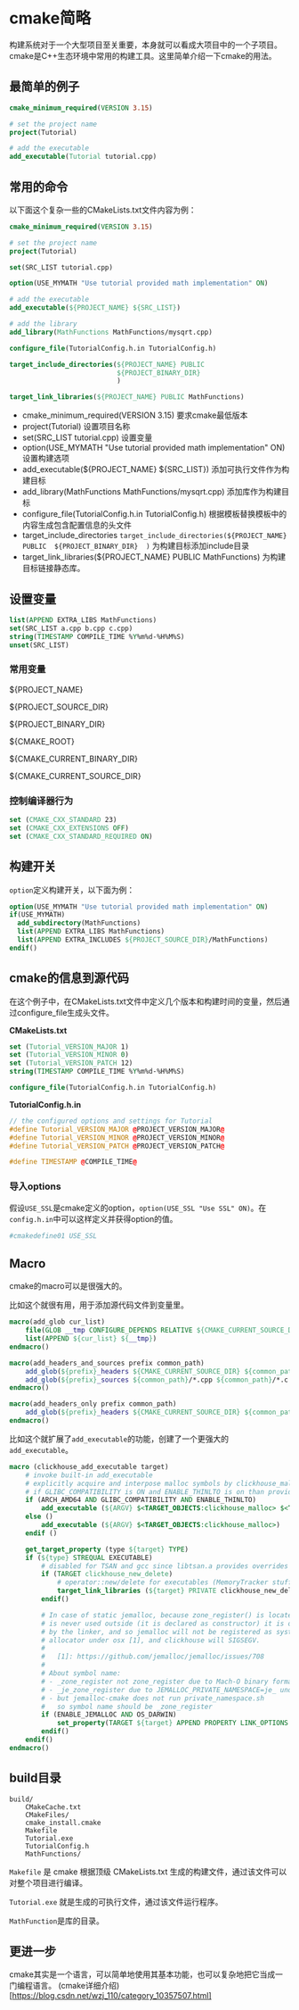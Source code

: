 # cmake简略

构建系统对于一个大型项目至关重要，本身就可以看成大项目中的一个子项目。cmake是C++生态环境中常用的构建工具。这里简单介绍一下cmake的用法。



## 最简单的例子

```cmake
cmake_minimum_required(VERSION 3.15)

# set the project name
project(Tutorial)

# add the executable
add_executable(Tutorial tutorial.cpp)
```



## 常用的命令 

以下面这个复杂一些的CMakeLists.txt文件内容为例：

```cmake
cmake_minimum_required(VERSION 3.15)

# set the project name
project(Tutorial)

set(SRC_LIST tutorial.cpp)

option(USE_MYMATH "Use tutorial provided math implementation" ON)

# add the executable
add_executable(${PROJECT_NAME} ${SRC_LIST})

# add the library
add_library(MathFunctions MathFunctions/mysqrt.cpp)

configure_file(TutorialConfig.h.in TutorialConfig.h)

target_include_directories(${PROJECT_NAME} PUBLIC
                           ${PROJECT_BINARY_DIR}
                           )

target_link_libraries(${PROJECT_NAME} PUBLIC MathFunctions)
```



- cmake_minimum_required(VERSION 3.15)
  要求cmake最低版本
- project(Tutorial)
  设置项目名称
- set(SRC_LIST tutorial.cpp)
  设置变量
- option(USE_MYMATH "Use tutorial provided math implementation" ON)
  设置构建选项
- add_executable(${PROJECT_NAME} ${SRC_LIST})
  添加可执行文件作为构建目标
- add_library(MathFunctions MathFunctions/mysqrt.cpp)
  添加库作为构建目标
- configure_file(TutorialConfig.h.in TutorialConfig.h)
  根据模板替换模板中的内容生成包含配置信息的头文件
- target_include_directories
  `target_include_directories(${PROJECT_NAME} PUBLIC  ${PROJECT_BINARY_DIR}  )`
  为构建目标添加include目录
- target_link_libraries(${PROJECT_NAME} PUBLIC MathFunctions)
  为构建目标链接静态库。



## 设置变量

```cmake
list(APPEND EXTRA_LIBS MathFunctions)
set(SRC_LIST a.cpp b.cpp c.cpp)
string(TIMESTAMP COMPILE_TIME %Y%m%d-%H%M%S)
unset(SRC_LIST)
```



### 常用变量

${PROJECT_NAME}

${PROJECT_SOURCE_DIR}

${PROJECT_BINARY_DIR}

${CMAKE_ROOT}

${CMAKE_CURRENT_BINARY_DIR}

${CMAKE_CURRENT_SOURCE_DIR}



### 控制编译器行为

```cmake
set (CMAKE_CXX_STANDARD 23)
set (CMAKE_CXX_EXTENSIONS OFF)
set (CMAKE_CXX_STANDARD_REQUIRED ON)
```



## 构建开关

`option`定义构建开关，以下面为例：

```cmake
option(USE_MYMATH "Use tutorial provided math implementation" ON)
if(USE_MYMATH)
  add_subdirectory(MathFunctions)
  list(APPEND EXTRA_LIBS MathFunctions)
  list(APPEND EXTRA_INCLUDES ${PROJECT_SOURCE_DIR}/MathFunctions)
endif()

```



## cmake的信息到源代码

在这个例子中，在CMakeLists.txt文件中定义几个版本和构建时间的变量，然后通过configure_file生成头文件。

**CMakeLists.txt**

```cmake
set (Tutorial_VERSION_MAJOR 1)
set (Tutorial_VERSION_MINOR 0)
set (Tutorial_VERSION_PATCH 12)
string(TIMESTAMP COMPILE_TIME %Y%m%d-%H%M%S)

configure_file(TutorialConfig.h.in TutorialConfig.h)
```



**TutorialConfig.h.in**

```c++
// the configured options and settings for Tutorial
#define Tutorial_VERSION_MAJOR @PROJECT_VERSION_MAJOR@
#define Tutorial_VERSION_MINOR @PROJECT_VERSION_MINOR@
#define Tutorial_VERSION_PATCH @PROJECT_VERSION_PATCH@

#define TIMESTAMP @COMPILE_TIME@
```



### 导入options

假设`USE_SSL`是cmake定义的option，`option(USE_SSL "Use SSL" ON)`。在`config.h.in`中可以这样定义并获得option的值。

```cmake
#cmakedefine01 USE_SSL
```



## Macro

cmake的macro可以是很强大的。

比如这个就很有用，用于添加源代码文件到变量里。

```cmake
macro(add_glob cur_list)
    file(GLOB __tmp CONFIGURE_DEPENDS RELATIVE ${CMAKE_CURRENT_SOURCE_DIR} ${ARGN})
    list(APPEND ${cur_list} ${__tmp})
endmacro()

macro(add_headers_and_sources prefix common_path)
    add_glob(${prefix}_headers ${CMAKE_CURRENT_SOURCE_DIR} ${common_path}/*.h)
    add_glob(${prefix}_sources ${common_path}/*.cpp ${common_path}/*.c ${common_path}/*.h)
endmacro()

macro(add_headers_only prefix common_path)
    add_glob(${prefix}_headers ${CMAKE_CURRENT_SOURCE_DIR} ${common_path}/*.h)
endmacro()

```



比如这个就扩展了`add_executable`的功能，创建了一个更强大的`add_executable`。

```cmake
macro (clickhouse_add_executable target)
    # invoke built-in add_executable
    # explicitly acquire and interpose malloc symbols by clickhouse_malloc
    # if GLIBC_COMPATIBILITY is ON and ENABLE_THINLTO is on than provide memcpy symbol explicitly to neutrialize thinlto's libcall generation.
    if (ARCH_AMD64 AND GLIBC_COMPATIBILITY AND ENABLE_THINLTO)
        add_executable (${ARGV} $<TARGET_OBJECTS:clickhouse_malloc> $<TARGET_OBJECTS:memcpy>)
    else ()
        add_executable (${ARGV} $<TARGET_OBJECTS:clickhouse_malloc>)
    endif ()

    get_target_property (type ${target} TYPE)
    if (${type} STREQUAL EXECUTABLE)
        # disabled for TSAN and gcc since libtsan.a provides overrides too
        if (TARGET clickhouse_new_delete)
            # operator::new/delete for executables (MemoryTracker stuff)
            target_link_libraries (${target} PRIVATE clickhouse_new_delete)
        endif()

        # In case of static jemalloc, because zone_register() is located in zone.c and
        # is never used outside (it is declared as constructor) it is omitted
        # by the linker, and so jemalloc will not be registered as system
        # allocator under osx [1], and clickhouse will SIGSEGV.
        #
        #   [1]: https://github.com/jemalloc/jemalloc/issues/708
        #
        # About symbol name:
        # - _zone_register not zone_register due to Mach-O binary format,
        # - _je_zone_register due to JEMALLOC_PRIVATE_NAMESPACE=je_ under OS X.
        # - but jemalloc-cmake does not run private_namespace.sh
        #   so symbol name should be _zone_register
        if (ENABLE_JEMALLOC AND OS_DARWIN)
            set_property(TARGET ${target} APPEND PROPERTY LINK_OPTIONS -u_zone_register)
        endif()
    endif()
endmacro()

```



## build目录

```text
build/
    CMakeCache.txt
    CMakeFiles/
    cmake_install.cmake
    Makefile
    Tutorial.exe
    TutorialConfig.h
    MathFunctions/
```



`Makefile` 是 cmake 根据顶级 CMakeLists.txt 生成的构建文件，通过该文件可以对整个项目进行编译。

`Tutorial.exe` 就是生成的可执行文件，通过该文件运行程序。

`MathFunction`是库的目录。

## 更进一步
cmake其实是一个语言，可以简单地使用其基本功能，也可以复杂地把它当成一门编程语言。
(cmake详细介绍)[https://blog.csdn.net/wzj_110/category_10357507.html]
